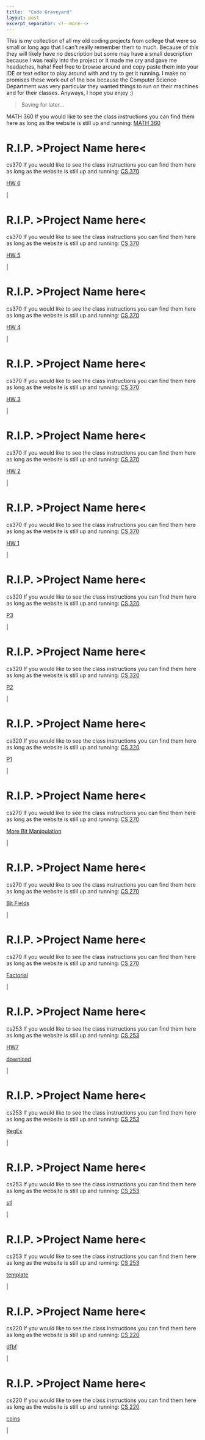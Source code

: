 ```yaml
---
title:  "Code Graveyard"
layout: post
excerpt_separator: <!--more-->
---
```


This is my collection of all my old coding projects from college that were so small or long ago that I can't really remember them to much. Because of this they will likely have no description but some may have a small description because I was really into the project or it made me cry and gave me headaches, haha! Feel free to browse around and copy paste them into your IDE or text editor to play around with and try to get it running. I make no promises these work out of the box because the Computer Science Department was very particular they wanted things to run on their machines and for their classes. Anyways, I hope you enjoy :)

<!--more-->

>Saving for later...
>
MATH 360
If you would like to see the class instructions you can find them here as long as the website is still up and running:
[MATH 360]()


R.I.P. >Project Name here<
==========================
cs370
If you would like to see the class instructions you can find them here as long as the website is still up and running:
[CS 370](https://www.cs.colostate.edu/~cs370/Spring21/schedule.html)

[HW 6](/graveyard/cs370/hw6)

|

R.I.P. >Project Name here<
==========================
cs370
If you would like to see the class instructions you can find them here as long as the website is still up and running:
[CS 370](https://www.cs.colostate.edu/~cs370/Spring21/schedule.html)

[HW 5](/graveyard/cs370/hw5)

|

R.I.P. >Project Name here<
==========================
cs370
If you would like to see the class instructions you can find them here as long as the website is still up and running:
[CS 370](https://www.cs.colostate.edu/~cs370/Spring21/schedule.html)

[HW 4](/graveyard/cs370/hw4)

|

R.I.P. >Project Name here<
==========================
cs370
If you would like to see the class instructions you can find them here as long as the website is still up and running:
[CS 370](https://www.cs.colostate.edu/~cs370/Spring21/schedule.html)

[HW 3](/graveyard/cs370/hw3)

|

R.I.P. >Project Name here<
==========================
cs370
If you would like to see the class instructions you can find them here as long as the website is still up and running:
[CS 370](https://www.cs.colostate.edu/~cs370/Spring21/schedule.html)

[HW 2](/graveyard/cs370/hw2)

|

R.I.P. >Project Name here<
==========================
cs370
If you would like to see the class instructions you can find them here as long as the website is still up and running:
[CS 370](https://www.cs.colostate.edu/~cs370/Spring21/schedule.html)

[HW 1](/graveyard/cs370/hw1)

|

R.I.P. >Project Name here<
==========================
cs320
If you would like to see the class instructions you can find them here as long as the website is still up and running:
[CS 320](https://www.cs.colostate.edu/~cs320/spring21/home_progress.php)

[P3](/graveyard/cs320/p3)

|

R.I.P. >Project Name here<
==========================
cs320
If you would like to see the class instructions you can find them here as long as the website is still up and running:
[CS 320](https://www.cs.colostate.edu/~cs320/spring21/home_progress.php)

[P2](/graveyard/cs320/p2)

|

R.I.P. >Project Name here<
==========================
cs320
If you would like to see the class instructions you can find them here as long as the website is still up and running:
[CS 320](https://www.cs.colostate.edu/~cs320/spring21/home_progress.php)

[P1](/graveyard/cs320/p1)

|

R.I.P. >Project Name here<
==========================
cs270
If you would like to see the class instructions you can find them here as long as the website is still up and running:
[CS 270](https://www.cs.colostate.edu/~cs270/.Fall20/)

[More Bit Manipulation](/graveyard/cs270/bits)

|

R.I.P. >Project Name here<
==========================
cs270
If you would like to see the class instructions you can find them here as long as the website is still up and running:
[CS 270](https://www.cs.colostate.edu/~cs270/.Fall20/)

[Bit Fields](/graveyard/cs270/bitfields)

|

R.I.P. >Project Name here<
==========================
cs270
If you would like to see the class instructions you can find them here as long as the website is still up and running:
[CS 270](https://www.cs.colostate.edu/~cs270/.Fall20/)

[Factorial](/graveyard/cs270/factorial)

|

R.I.P. >Project Name here<
==========================
cs253
If you would like to see the class instructions you can find them here as long as the website is still up and running:
[CS 253](https://cs.colostate.edu/~cs253/Spring21/Schedule)

[HW7](/graveyard/cs253/hw7)

[download](/graveyard/cs253/hw7.tar)

|

R.I.P. >Project Name here<
==========================
cs253
If you would like to see the class instructions you can find them here as long as the website is still up and running:
[CS 253](https://cs.colostate.edu/~cs253/Spring21/Schedule)

[RegEx](/graveyard/cs253/regex)

|

R.I.P. >Project Name here<
==========================
cs253
If you would like to see the class instructions you can find them here as long as the website is still up and running:
[CS 253](https://cs.colostate.edu/~cs253/Spring21/Schedule)

[stl](/graveyard/cs253/stl)

|

R.I.P. >Project Name here<
==========================
cs253
If you would like to see the class instructions you can find them here as long as the website is still up and running:
[CS 253](https://cs.colostate.edu/~cs253/Spring21/Schedule)

[template](/graveyard/cs253/template)

|

R.I.P. >Project Name here<
==========================
cs220
If you would like to see the class instructions you can find them here as long as the website is still up and running:
[CS 220](https://www.cs.colostate.edu/~cs220/spring20/)

[dfbf](/graveyard/cs220/dfbf)

|

R.I.P. >Project Name here<
==========================
cs220
If you would like to see the class instructions you can find them here as long as the website is still up and running:
[CS 220](https://www.cs.colostate.edu/~cs220/spring20/)

[coins](/graveyard/cs220/coins)

|
